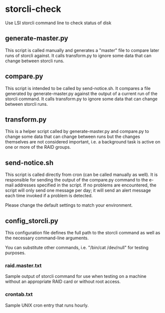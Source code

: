 # storcli-check

Use LSI storcli command line to check status of disk

## generate-master.py

This script is called manually and generates a "master" file to compare later
runs of storcli against.  It calls transform.py to ignore some data that can
change between storcli runs.

## compare.py

This script is intended to be called by send-notice.sh.  It compares a file
generated by generate-master.py against the output of a current run of the
storcli command.  It calls transform.py to ignore some data that can change
between storcli runs.

## transform.py

This is a helper script called by generate-master.py and compare.py to change
some data that can change between runs but the changes themselves are not
considered important, i.e.  a background task is active on one or more of the
RAID groups.

## send-notice.sh

This script is called directly from cron (can be called manually as well).  It
is responsible for sending the output of the compare.py command to the e-mail
addresses specified in the script.  If no problems are encountered, the script
will only send one message per day; it will send an alert message each time
invoked if a problem is detected.

Please change the default settings to match your environment.

## config_storcli.py

This configuration file defines the full path to the storcli command as well as
the necessary command-line arguments.

You can substitute other commands, i.e. "/bin/cat /dev/null" for testing
purposes.

### raid.master.txt

Sample output of storcli command for use when testing on a machine without an
appropriate RAID card or without root access.

### crontab.txt

Sample UNIX cron entry that runs hourly.

